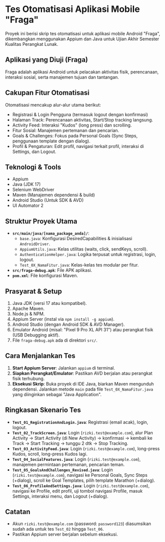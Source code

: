 # Tes Otomatisasi Aplikasi Mobile "Fraga"

Proyek ini berisi skrip tes otomatisasi untuk aplikasi mobile Android "Fraga", dikembangkan menggunakan Appium dan Java untuk Ujian Akhir Semester Kualitas Perangkat Lunak.

## Aplikasi yang Diuji (Fraga)
Fraga adalah aplikasi Android untuk pelacakan aktivitas fisik, perencanaan, interaksi sosial, serta manajemen tujuan dan tantangan.

## Cakupan Fitur Otomatisasi
Otomatisasi mencakup alur-alur utama berikut:
* Registrasi & Login Pengguna (termasuk logout dengan konfirmasi)
* Halaman Track: Perencanaan aktivitas, Start/Stop tracking langsung.
* Activity Feed: Interaksi "Kudos" (long press) dan scrolling.
* Fitur Sosial: Manajemen pertemanan dan pencarian.
* Goals & Challenges: Fokus pada Personal Goals (Sync Steps, penggunaan template dengan dialog).
* Profil & Pengaturan: Edit profil, navigasi terkait profil, interaksi di Settings, dan Logout.

## Teknologi & Tools
* Appium
* Java (JDK 17)
* Selenium WebDriver
* Maven (Manajemen dependensi & build)
* Android Studio (Untuk SDK & AVD)
* UI Automator 2

## Struktur Proyek Utama
* **`src/main/java/[nama_package_anda]/`**:
    * `base.java`: Konfigurasi DesiredCapabilities & inisialisasi `AndroidDriver`.
    * `AppiumUtils.java`: Kelas utilitas (waits, click, sendKeys, scroll).
    * `AuthenticationHelper.java`: Logika terpusat untuk registrasi, login, logout.
    * `Test_0X_NamaFitur.java`: Kelas-kelas tes modular per fitur.
* **`src/fraga-debug.apk`**: File APK aplikasi.
* **`pom.xml`**: File konfigurasi Maven.

## Prasyarat & Setup
1.  Java JDK (versi 17 atau kompatibel).
2.  Apache Maven.
3.  Node.js & NPM.
4.  Appium Server (instal via `npm install -g appium`).
5.  Android Studio (dengan Android SDK & AVD Manager).
6.  Emulator Android (misal: "Pixel 9 Pro XL API 31") atau perangkat fisik (USB Debugging aktif).
7.  File `fraga-debug.apk` ada di direktori `src/`.

## Cara Menjalankan Tes
1.  **Start Appium Server**: Jalankan `appium` di terminal.
2.  **Siapkan Perangkat/Emulator**: Pastikan AVD berjalan atau perangkat fisik terhubung.
3.  **Eksekusi Skrip**: Buka proyek di IDE Java, biarkan Maven mengunduh dependensi. Jalankan metode `main` pada file `Test_0X_NamaFitur.java` yang diinginkan sebagai "Java Application".

## Ringkasan Skenario Tes
* **`Test_01_RegistrationAndLogin.java`**: Registrasi (email acak), login, logout.
* **`Test_02_TrackScreen.java`**: Login (`rizki.test@example.com`), alur Plan Activity -> Start Activity (di New Activity) -> konfirmasi -> kembali ke Track -> Start Tracking -> tunggu 2 dtk -> Stop Tracking.
* **`Test_03_ActivityFeed.java`**: Login (`rizki.test@example.com`), long-press Kudos, scroll, long-press Kudos lagi.
* **`Test_04_SocialFeatures.java`**: Login (`rizki.test@example.com`), manajemen permintaan pertemanan, pencarian teman.
* **`Test_05_GoalsAndChallenges_Revised.java`**: Login (`rizki.test@example.com`), navigasi ke Personal Goals, Sync Steps (+dialog), scroll ke Goal Templates, pilih template Marathon (+dialog).
* **`Test_06_ProfileAndSettings.java`**: Login (`rizki.test@example.com`), navigasi ke Profile, edit profil, uji tombol navigasi Profile, masuk Settings, interaksi menu, dan Logout (+dialog).

## Catatan
* Akun `rizki.test@example.com` (password: `password123`) diasumsikan sudah ada untuk tes `Test_02` hingga `Test_06`.
* Pastikan Appium server berjalan sebelum eksekusi.
